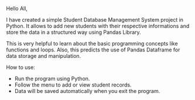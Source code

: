 Hello All, 

I have created a simple Student Database Management System project in Python. It allows to add new students with their respective informations and store the data in a structured way using Pandas Library.

This is very helpful to learn about the basic programming concepts like functions and loops. Also, this predicts the use of Pandas Dataframe for data storage and manipulation.

How to use:
* Run the program using Python.
* Follow the menu to add or view student records.
* Data will be saved automatically when you exit the program.


